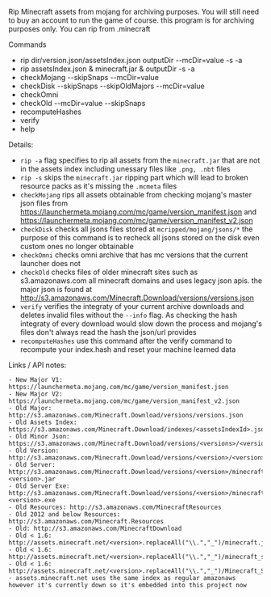Rip Minecraft assets from mojang for archiving purposes. You will still need to buy an account to run the game of course. this program is for archiving purposes only. You can rip from .minecraft

Commands
- rip dir/version.json/assetsIndex.json outputDir --mcDir=value -s -a
- rip assetsIndex.json & minecraft.jar & outputDir -s -a
- checkMojang --skipSnaps --mcDir=value
- checkDisk --skipSnaps --skipOldMajors --mcDir=value
- checkOmni
- checkOld --mcDir=value --skipSnaps
- recomputeHashes
- verify
- help

Details:
- `rip -a` flag specifies to rip all assets from the `minecraft.jar` that are not in the assets index including unessary files like `.png, .nbt` files
- `rip -s` skips the `minecraft.jar` ripping part which will lead to broken resource packs as it's missing the `.mcmeta` files
- `checkMojang` rips all assets obtainable from checking mojang's master json files from https://launchermeta.mojang.com/mc/game/version_manifest.json and https://launchermeta.mojang.com/mc/game/version_manifest_v2.json
- `checkDisk` checks all jsons files stored at `mcripped/mojang/jsons/*` the purpose of this command is to recheck all jsons stored on the disk even custom ones no longer obtainable
- `checkOmni` checks omni archive that has mc versions that the current launcher does not
- `checkOld` checks files of older minecraft sites such as s3.amazonaws.com all minecraft domains and uses legacy json apis. the major json is found at http://s3.amazonaws.com/Minecraft.Download/versions/versions.json
- `verify` verifies the integraty of your current archive downloads and deletes invalid files without the `--info` flag. As checking the hash integraty of every download would slow down the process and mojang's files don't always read the hash the json/url provides
- `recomputeHashes` use this command after the verify command to recompute your index.hash and reset your machine learned data

Links / API notes:
```
- New Major V1: https://launchermeta.mojang.com/mc/game/version_manifest.json
- New Major V2: https://launchermeta.mojang.com/mc/game/version_manifest_v2.json
- Old Major: http://s3.amazonaws.com/Minecraft.Download/versions/versions.json
- Old Assets Index: https://s3.amazonaws.com/Minecraft.Download/indexes/<assetsIndexId>.json
- Old Minor Json: https://s3.amazonaws.com/Minecraft.Download/versions/<versions>/<version>.json
- Old Version: http://s3.amazonaws.com/Minecraft.Download/versions/<version>/<version>.jar
- Old Server: http://s3.amazonaws.com/Minecraft.Download/versions/<version>/minecraft_server.<version>.jar
- Old Server Exe: http://s3.amazonaws.com/Minecraft.Download/versions/<version>/minecraft_server.<version>.exe
- Old Resources: http://s3.amazonaws.com/MinecraftResources
- Old 2012 and below Resources: http://s3.amazonaws.com/Minecraft.Resources
- Old: http://s3.amazonaws.com/MinecraftDownload
- Old < 1.6: http://assets.minecraft.net/<version>.replaceAll("\\.","_")/minecraft.jar
- Old < 1.6: http://assets.minecraft.net/<version>.replaceAll("\\.","_")/minecraft_server.jar
- Old < 1.6: http://assets.minecraft.net/<version>.replaceAll("\\.","_")/Minecraft_Server.exe
- assets.minecraft.net uses the same index as regular amazonaws however it's currently down so it's embedded into this project now
```
